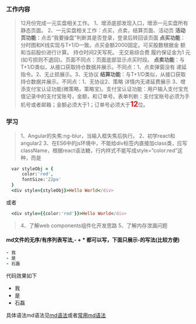 ### 工作内容
> 12月份完成一元实盘相关工作。
1、增添底部发现入口，增添一元实盘所有静态页面。
2、一元实盘相关工作：点买，点卖，结算页面、活动页
    **活动页功能**：点击“我要操盘”判断其是否登录，登录后转回该页面
    **点买功能**：分时图和K线实现与T+1/D一致。点买金额2000固定。可买股数根据金 额和当前股价进行计算。 持仓时间2天写死。 无交易综合费 履约保证金为1 元(如亏损则不退回)。页面不同点：页面底部显示点买时段。
    **点卖功能**：与T+1/D类似，从接口获取持仓数据并展示。不同点：1、点卖弹窗没有 递延指令。2、无止损展示。3、无协议
    **结算功能**：与T+1/D类似，从接口获取持仓数据并展示。不同点：1、无协议2、策略 详情内无递延费展示
3、增添支付宝认证功能(微策略，策略宝)。支付宝认证功能：用户输入支付宝充值记录中的支付宝账号，金额，和订单号。表单判断：支付宝账号必须为手机号或者邮箱；金额必须大于1；订单号必须大于<b style="color:red;font-size:20px">12</b>位。

### 学习
> 1、Angular的失焦:ng-blur，当输入框失焦后执行。
  2、初学react和angular2
  3、在ES6中的js环境中，不能给div标签内直接加class类，应写className，根据react语法糖，行内样式不能写成style=”color:red”这种，而是

  ```ruby
    var styleObj = {
        color:'red',
        fontSize:'22px'
    }
    <div style={styleObj}>Hello World</div>
  ```
  或者
  ```ruby
    <div style={{color:'red'}}>Hello World</div>
  ```
  > 4、了解web components组件化开发思路
  5、了解内存泄漏问题

#### md文件的无序/有序列表写法,- + * 都可以写，下面只展示-的写法(比较方便)
```ruby
- 我
- 是
- 石磊
```
代码效果如下
- 我
- 是
- 石磊

具体语法md语法见[md语法](http://wowubuntu.com/markdown/)或者[常用md语法](http://www.cnblogs.com/hnrainll/p/3514637.html)